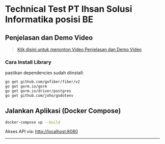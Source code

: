 # Technical Test PT Ihsan Solusi Informatika posisi BE

## Penjelasan dan Demo Video
> [Klik disini untuk menonton Video Penjelasan dan Demo Video](https://drive.google.com/file/d/15H5gJbtyJ9rE1iCXxHYeC1QFIAoWAmGo/view?usp=sharing)

### Cara Install Library
pastikan dependencies sudah diinstall:
```bash
go get github.com/gofiber/fiber/v2
go get gorm.io/gorm
go get gorm.io/driver/postgres
go get github.com/joho/godotenv
```

## Jalankan Aplikasi (Docker Compose)
```bash
docker-compose up --build
```

Akses API via: [http://localhost:8080](http://localhost:8080)

---
